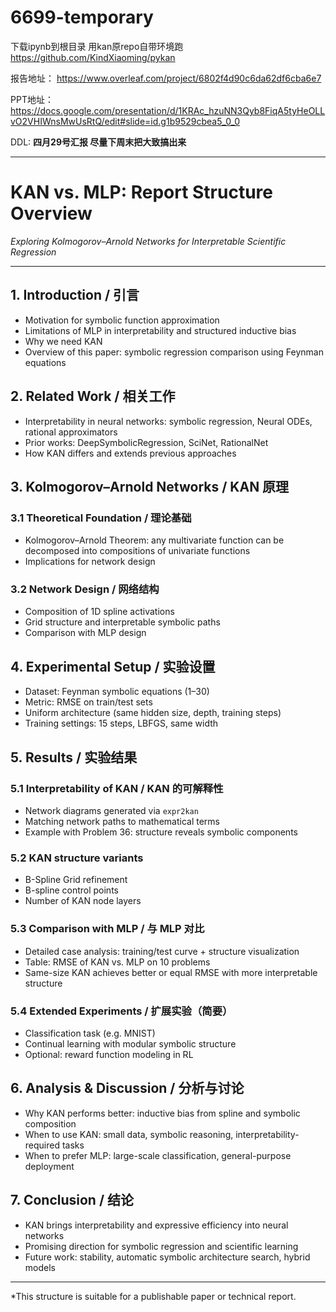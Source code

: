 # 6699-temporary

下载ipynb到根目录 用kan原repo自带环境跑 https://github.com/KindXiaoming/pykan

报告地址： https://www.overleaf.com/project/6802f4d90c6da62df6cba6e7

PPT地址： https://docs.google.com/presentation/d/1KRAc_hzuNN3Qyb8FiqA5tyHeOLLvO2VHIWnsMwUsRtQ/edit#slide=id.g1b9529cbea5_0_0

DDL: **四月29号汇报 尽量下周末把大致搞出来**

-------------------------------------------------------------------------------------------------------------
# KAN vs. MLP: Report Structure Overview  
*Exploring Kolmogorov–Arnold Networks for Interpretable Scientific Regression*

---

## 1. Introduction / 引言

- Motivation for symbolic function approximation
- Limitations of MLP in interpretability and structured inductive bias
- Why we need KAN
- Overview of this paper: symbolic regression comparison using Feynman equations

## 2. Related Work / 相关工作

- Interpretability in neural networks: symbolic regression, Neural ODEs, rational approximators
- Prior works: DeepSymbolicRegression, SciNet, RationalNet
- How KAN differs and extends previous approaches

## 3. Kolmogorov–Arnold Networks / KAN 原理

### 3.1 Theoretical Foundation / 理论基础

- Kolmogorov–Arnold Theorem: any multivariate function can be decomposed into compositions of univariate functions
- Implications for network design

### 3.2 Network Design / 网络结构

- Composition of 1D spline activations
- Grid structure and interpretable symbolic paths
- Comparison with MLP design

## 4. Experimental Setup / 实验设置

- Dataset: Feynman symbolic equations (1–30)
- Metric: RMSE on train/test sets
- Uniform architecture (same hidden size, depth, training steps)
- Training settings: 15 steps, LBFGS, same width

## 5. Results / 实验结果

### 5.1 Interpretability of KAN / KAN 的可解释性

- Network diagrams generated via `expr2kan`
- Matching network paths to mathematical terms
- Example with Problem 36: structure reveals symbolic components

### 5.2 KAN structure variants

- B-Spline Grid refinement
- B-spline control points
- Number of KAN node layers

### 5.3 Comparison with MLP / 与 MLP 对比

- Detailed case analysis: training/test curve + structure visualization
- Table: RMSE of KAN vs. MLP on 10 problems
- Same-size KAN achieves better or equal RMSE with more interpretable structure

### 5.4 Extended Experiments / 扩展实验（简要）

- Classification task (e.g. MNIST)
- Continual learning with modular symbolic structure
- Optional: reward function modeling in RL

## 6. Analysis & Discussion / 分析与讨论

- Why KAN performs better: inductive bias from spline and symbolic composition
- When to use KAN: small data, symbolic reasoning, interpretability-required tasks
- When to prefer MLP: large-scale classification, general-purpose deployment

## 7. Conclusion / 结论

- KAN brings interpretability and expressive efficiency into neural networks
- Promising direction for symbolic regression and scientific learning
- Future work: stability, automatic symbolic architecture search, hybrid models

---

*This structure is suitable for a publishable paper or technical report.
